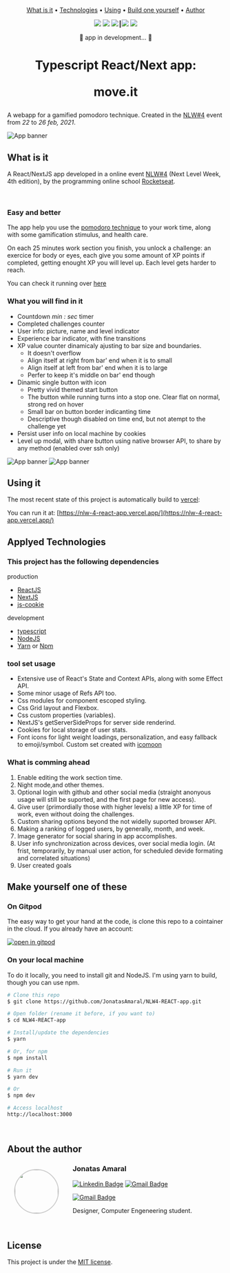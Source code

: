 <p align="center">
 <a href="#what">What is it</a> •
 <a href="#technologies">Technologies</a> • 
 <a href="#using">Using</a> • 
 <a href="#building">Build one yourself</a> • 
 <a href="#author">Author</a>
</p>

<p align="center">
 <img src="https://img.shields.io/github/package-json/dependency-version/JonatasAmaral/NLW4-REACT-app/dev/typescript?logo=typescript" />
 <img src="https://img.shields.io/github/package-json/dependency-version/JonatasAmaral/NLW4-REACT-app/react?logo=react" />
 <img src="https://img.shields.io/github/package-json/dependency-version/JonatasAmaral/NLW4-REACT-app/next?logo=next" />
 <span style="border-left: 3px solid #555; margin-right: 2px;"></span>
 <img src="https://img.shields.io/github/package-json/v/JonatasAmaral/NLW4-REACT-app?logo=" />
 <img src="https://img.shields.io/github/license/JonatasAmaral/NLW4-REACT-app?_" />

</p>


<!-- 
![](https://img.shields.io/badge/<LABEL>-<MESSAGE>-<COLOR>?style=<STYLE>&logo=<LOGO>&logoColor=red) -->

<p align="center"> 
	🚧  app in development...  🚧
</p>

<h1 align="center">
    Typescript React/Next app:
    <p><b>move.it</b></p>
</h1>


A webapp for a gamified pomodoro technique. Created in the [NLW#4](https://nextlevelweek.com/) event from _22_ to _26 feb, 2021_.

![App banner](./public/assets/banner.png)



<h2 id="what" > What is it </h2>

A React/NextJS app developed in a online event [NLW#4](https://nextlevelweek.com/) (Next Level Week, 4th edition), by the programming online school [Rocketseat](https://rocketseat.com.br/).

<br />

### Easy and better

The app help you use the [pomodoro technique](https://en.wikipedia.org/wiki/Pomodoro_Technique) to your work time, along with some gamification stimulus, and health care.

On each 25 minutes work section you finish, you unlock a challenge: an exercice for body or eyes, each give you some amount of XP points if completed, getting enought XP you will level up. Each level gets harder to reach.


You can check it running over [here](https://nlw-4-react-app.vercel.app/)

### What you will find in it

* Countdown _min : sec_ timer
* Completed challenges counter
* User info: picture, name and level indicator
* Experience bar indicator, with fine transitions
* XP value counter dinamicaly ajusting to bar size and boundaries.
  - It doesn't overflow
  - Align itself at right from bar' end when it is to small
  - Align itself at left from bar' end when it is to large
  - Perfer to keep it's middle on bar' end though
* Dinamic single button with icon
  - Pretty vivid themed start button
  - The button while running turns into a stop one. Clear flat on normal, strong red on hover
  - Small bar on button border indicanting time
  - Descriptive though disabled on time end, but not atempt to the challenge yet
* Persist user info on local machine by cookies
* Level up modal, with share button using native browser API, to share by any method (enabled over ssh only)

![App banner](./public/assets/app-main-flux.gif)
![App banner](./public/assets/XP-bar.gif)


<h2 id="using" > Using it </h2>

The most recent state of this project is automatically build to [vercel](vercel.com):

You can run it at: [https://nlw-4-react-app.vercel.app/](https://nlw-4-react-app.vercel.app/)


<h2 id="technologies"> Applyed Technologies </h2>

### This project has the following dependencies

production
- [ReactJS](https://reactjs.org)
- [NextJS](https://nextjs.org)
- [js-cookie](https://www.npmjs.com/package/js-cookie)

development
- [typescript](https://www.typescriptlang.org/)
- [NodeJS](https://nodejs.org/en/)
- [Yarn](https://yarnpkg.com) or [Npm](https://npmjs.com)

### tool set usage

* Extensive use of React's State and Context APIs, along with some Effect API.
* Some minor usage of Refs API too.
* Css modules for component escoped styling.
* Css Grid layout and Flexbox.
* Css custom properties (variables).
* NextJS's getServerSideProps for server side renderind.
* Cookies for local storage of user stats.
* Font icons for light weight loadings, personalization, and easy fallback to emoji/symbol. Custom set created with [icomoon](https://icomoon.io/)

### What is comming ahead

1. Enable editing the work section time.
0. Night mode,and other themes.
0. Optional login with github and other social media (straight anonyous usage will still be suported, and the first page for new access).
0. Give user (primordially those with higher levels) a little XP for time of work, even without doing the challenges.
0. Custom sharing options beyond the not widelly suported browser API.
0. Making a ranking of logged users, by generally, month, and week.
0. Image generator for social sharing in app accomplishes.
0. User info synchronization across devices, over social media login. (At frist, temporarily, by manual user action, for scheduled devide formating and correlated situations)
0. User created goals

<h2 id="building" > Make yourself one of these </h2>

### On Gitpod

The easy way to get your hand at the code, is clone this repo to a cointainer in the cloud.
If you already have an account:

[![open in gitpod](https://gitpod.io/button/open-in-gitpod.svg)](https://gitpod.io/#https://github.com/JonatasAmaral/NLW4-REACT-app.git)

### On your local machine

To do it locally, you need to install git and NodeJS. I'm using yarn to build, though you can use npm.

```bash
# Clone this repo
$ git clone https://github.com/JonatasAmaral/NLW4-REACT-app.git

# Open folder (rename it before, if you want to)
$ cd NLW4-REACT-app

# Install/update the dependencies
$ yarn

# Or, for npm
$ npm install

# Run it
$ yarn dev

# Or
$ npm dev

# Access localhost
http://localhost:3000
```

<br />
<h2 id="author"> About the author </h2>

<img style="border-radius: 50%; border: 2px solid #ccc; float: left; margin: 1rem 2rem .5rem 1rem" src="https://github.com/JonatasAmaral.png" width="100px;" alt=""/>

### Jonatas Amaral

[![Linkedin Badge](https://img.shields.io/badge/JonatasAmaral-blue?style=flat-round&logo=Linkedin&logoColor=white&link=https://www.linkedin.com/in/jonatasamaral/)](https://www.linkedin.com/in/anabrtorres/)
[![Gmail Badge](https://img.shields.io/badge/-jonatasamaral-171717?style=flat-round&logo=artstation&link=https://www.artstation.com/jonatasamaral)](https://www.artstation.com/jonatasamaral)

[![Gmail Badge](https://img.shields.io/badge/-jonatasamaral.pro@gmail.com-c14438?style=flat-round&logo=Gmail&logoColor=white&link=mailto:jonatasamaral.pro@gmail.com)](mailto:anabrtorres19@gmail.com)

<p style="white-space: nowrap">Designer, Computer Engeneering student.<p>
<br style="clear: both; margin-top: 1rem" />

<h2 id="license"> License </h2>

This project is under the [MIT license](https://opensource.org/licenses/MIT).
